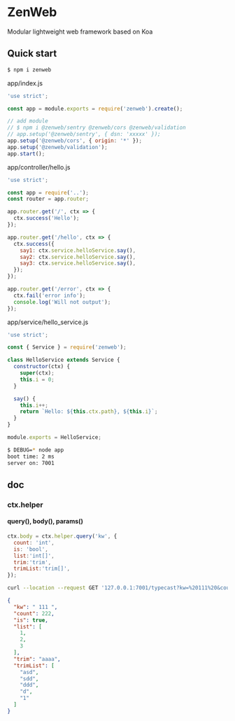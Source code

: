 # ZenWeb
Modular lightweight web framework based on Koa

## Quick start

```bash
$ npm i zenweb
```

app/index.js
```js
'use strict';

const app = module.exports = require('zenweb').create();

// add module
// $ npm i @zenweb/sentry @zenweb/cors @zenweb/validation
// app.setup('@zenweb/sentry', { dsn: 'xxxxx' });
app.setup('@zenweb/cors', { origin: '*' });
app.setup('@zenweb/validation');
app.start();
```

app/controller/hello.js
```js
'use strict';

const app = require('..');
const router = app.router;

app.router.get('/', ctx => {
  ctx.success('Hello');
});

app.router.get('/hello', ctx => {
  ctx.success({
    say1: ctx.service.helloService.say(),
    say2: ctx.service.helloService.say(),
    say3: ctx.service.helloService.say(),
  });
});

app.router.get('/error', ctx => {
  ctx.fail('error info');
  console.log('Will not output');
});
```

app/service/hello_service.js
```js
'use strict';

const { Service } = require('zenweb');

class HelloService extends Service {
  constructor(ctx) {
    super(ctx);
    this.i = 0;
  }

  say() {
    this.i++;
    return `Hello: ${this.ctx.path}, ${this.i}`;
  }
}

module.exports = HelloService;
```

```bash
$ DEBUG=* node app
boot time: 2 ms
server on: 7001
```

## doc

### ctx.helper
#### query(), body(), params()
```js
ctx.body = ctx.helper.query('kw', {
  count: 'int',
  is: 'bool',
  list:'int[]',
  trim:'trim',
  trimList:'trim[]',
});
```
```bash
curl --location --request GET '127.0.0.1:7001/typecast?kw=%20111%20&count=222&is=y&list=1,2,3&trim=%20%20aaaa%20&trimList=asd,sdd,%20%20ddd%20,d,,1'
```
```json
{
  "kw": " 111 ",
  "count": 222,
  "is": true,
  "list": [
    1,
    2,
    3
  ],
  "trim": "aaaa",
  "trimList": [
    "asd",
    "sdd",
    "ddd",
    "d",
    "1"
  ]
}
```
